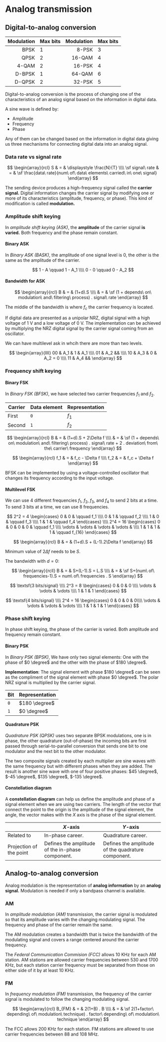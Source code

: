 # Analog transmission

## Digital-to-analog conversion

Modulation | Max bits | Modulation | Max bits
---: | :--- | ---: | :---
BPSK | $1$ | 8-PSK | $3$
QPSK | $2$ | 16-QAM | $4$
4-QAM | $2$ | 16-PSK | $4$
D-BPSK | $1$ | 64-QAM | $6$
D-QPSK | $2$ | 32-PSK | $5$

Digital-to-analog conversion is the process of changing one of the
characteristics of an analog signal based on the information in digital data.

A sine wave is defined by:

- Amplitude
- Frequency
- Phase

Any of them can be changed based on the information in digital data giving us
three mechanisms for connecting digital data into an analog signal.

### Data rate vs signal rate

$$
\begin{array}{rcl}
  S & = & \displaystyle \frac{N}{T} \\\\
  \sf signal\ rate & = & \sf \frac{data\ rate}{num\ of\ data\ elements\ carried\ in\ one\ signal}
\end{array}
$$

The sending device produces a high-frequency signal called the **carrier
signal.** Digital information changes the carrier signal by modifying one or
more of its characteristics (amplitude, frequency, or phase). This kind of
modification is called **modulation.**

### Amplitude shift keying

In *amplitude shift keying (ASK)*, the **amplitude** of the carrier signal **is
varied.** Both frequency and the phase remain constant.

#### Binary ASK

In *Binary ASK (BASK)*, the amplitude of one signal level is $0$, the other is
the same as the amplitude of the carrier.

$$
  1 - A \qquad 1 - A_1 \\\\
  0 - 0 \qquad 0 - A_2
$$

#### Bandwidth for ASK

$$
\begin{array}{rcl}
  B & = & (1+d).S \\\\
  & = & \sf (1 + depends\ on\ modulation\ and\ filtering\ process) . signal\ rate
\end{array}
$$

The middle of the bandwidth is where $f_c$ the carrier frequency is located.

If digital data are presented as a unipolar NRZ, digital signal with a high
voltage of $1$ V and a low voltage of $0$ V. The implementation can be achieved
by multiplying the NRZ digital signal by the carrier signal coming from an
oscillator.

We can have multilevel ask in whcih there are more than two levels.

$$
\begin{array}{llll}
  00 & A_1 & 1 & A_1 \\\\
  01 & A_2 && \\\\
  10 & A_3 & 0 & A_2 = 0 \\\\
  11 & A_4 &&
\end{array}
$$

### Frequency shift keying

#### Binary FSK

In *Binary FSK (BFSK)*, we have selected two carrier frequencies $f_1$
and $f_2$.

Carrier | Data element | Representation
--- | --- | ---
First | `0` | $f_1$
Second | `1` | $f_2$

$$
\begin{array}{rcl}
  B & = & (1+d).S + 2\Delta f \\\\
  & = & \sf (1 + depends\ on\ modulation\ and\ filtering\ process) . signal\ rate + 2 . deviation\ from\ the\ carrier\ frequency
\end{array}
$$

$$
\begin{array}{rcl}
  f_1 & = & f_c - \Delta f \\\\
  f_2 & = & f_c + \Delta f
\end{array}
$$

BFSK can be implemented by using a voltage-controlled oscillator that changes
its frequency according to the input voltage.

#### Multilevel FSK

We can use 4 different frequencies $f_1$, $f_2$, $f_3$, and $f_4$ to send 2 bits
at a time. To send 3 bits at a time, we can use 8 frequencies.

$$
2^2 = 4 \begin{cases}
   0 & 0 & \qquad f_1 \\\\
   0 & 1 & \qquad f_2 \\\\
   1 & 0 & \qquad f_3 \\\\
   1 & 1 & \qquad f_4
\end{cases} \\\\
2^4 = 16 \begin{cases}
   0 & 0 & 0 & 0 & \qquad f_1 \\\\
   \vdots & \vdots & \vdots & \vdots & \\\\
   1 & 1 & 1 & 1 & \qquad f_{16}
\end{cases}
$$

$$
\begin{array}{rcl}
  B & = & (1+d).S + (L-1).2\Delta f
\end{array}
$$

Minimum value of $2\Delta f$ needs to be $S$.

The bandwidth with $d=0$:

$$
\begin{array}{rcll}
  B & = & S+(L-1).S = L.S \\\\
  & = & \sf S+(num\ of\ frequencies-1).S = num\ of\ frequencies . S
\end{array}
$$

$$
\textsf{3 bits/signal} \\\\
2^3 = 8 \begin{cases}
   0 & 0 & 0 \\\\
   \vdots & \vdots & \vdots \\\\
   1 & 1 & 1
\end{cases}
$$

$$
\textsf{4 bits/signal} \\\\
2^4 = 16 \begin{cases}
   0 & 0 & 0 & 0\\\\
   \vdots & \vdots & \vdots & \vdots \\\\
   1 & 1 & 1 & 1
\end{cases}
$$

### Phase shift keying

In phase shift keying, the phase of the carrier is varied. Both amplitude and
frequency remain constant.

#### Binary PSK

In *Binary PSK (BPSK)*, We have only two signal elements: One with the phase
of $0 \degree$ and the other with the phase of $180 \degree$.

**Implementation**: The signal element with phase $180 \degree$ can be seen as
the compliment of the signal element with phase $0 \degree$. The polar NRZ
signal is multiplied by the carrier signal.

Bit | Representation
--- | ---
`0` | $180 \degree$
`1` | $0 \degree$

#### Quadrature PSK

*Quadrature PSK (QPSK)* uses two separate BPSK modulations, one is in phase, the
other quadrature (out-of-phase) the incoming bits are first passed through
serial-to-parallel conversion that sends one bit to one modulator and the next
bit to the other modulator.

The two composite signals created by each multiplier are sine waves with the
same frequency but with different phases when they are added. The result is
another sine wave with one of four positive phases: $45 \degree$, $-45 \degree$,
$135 \degree$, $-135 \degree$.

#### Constellation diagram

A **constellation diagram** can help us define the amplitude and phase of a
signal element when we are using two carriers. The length of the vector that
connect the point to the origin is the amplitude of the signal element, the
angle, the vector makes with the $X$ axis is the phase of the signal element.

| | $X$-axis | $Y$-axis
--- | --- | ---
Related to | In-phase career. | Quadrature career.
Projection of the point | Defines the amplitude of the in-phase component. | Defines the amplitude of the quadrature component.

## Analog-to-analog conversion

Analog modulation is the representation of **analog information** by an **analog
signal.** Modulation is needed if only a bandpass channel is available.

### AM

In *amplitude modulation (AM)* transmission, the carrier signal is modulated so
that its amplitude varies with the changing modulating signal. The frequency and
phase of the carrier remain the same.

The AM modulation creates a bandwidth that is twice the bandwidth of the
modulating signal and covers a range centered around the carrier frequency.

The *Federal Communication Commision (FCC)* allows $10$ KHz for each AM station.
AM stations are allowed carrier frequencies between $530$ and $1700$ KHz, but
each station carrier frequency must be separated from those on either side of it
by at least $10$ KHz.

### FM

In *frequency modulation (FM)* transmission, the frequency of the carrier signal
is modulated to follow the changing modulating signal.

$$
\begin{array}{rcl}
  B_{FM} & = & 2(1+B) . B \\\\
  & = & \sf 2(1+factor\ depending\ of\ modulation\ technique) . factor\ depending\ of\ modulation\ technique
\end{array}
$$

The FCC allows $200$ KHz for each station. FM stations are allowed to use
carrier frequencies between $88$ and $108$ MHz.
